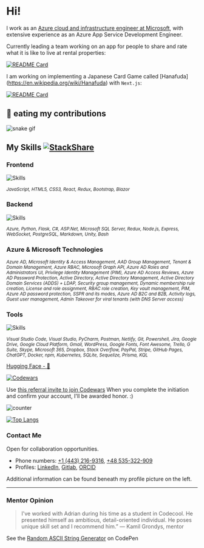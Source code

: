 # Hi! 

I work as an [Azure cloud and infrastructure engineer at Microsoft](https://answers.microsoft.com/en-us/profile/ca9af111-9a5c-4a07-afb3-1764833fa741), with extensive experience as an Azure App Service Development Engineer.

Currently leading a team working on an app for people to share and rate what it is like to live at rental properties: 

[![README Card](https://github-readme-stats.vercel.app/api/pin/?username=abenteuerzeit&repo=tenant-talk&theme=radical)](https://github.com/abenteuerzeit/tenant-talk.git)

I am working on implementing a Japanese Card Game called [Hanafuda]
(https://en.wikipedia.org/wiki/Hanafuda) with `Next.js`: 

[![README Card](https://github-readme-stats.vercel.app/api/pin/?username=abenteuerzeit&repo=hanafuda&theme=radical)](https://github.com/abenteuerzeit/hanafuda.git)

## :snake: eating my contributions 

![snake gif](https://github.com/abenteuerzeit/abenteuerzeit/blob/output/github-contribution-grid-snake.svg)

## My Skills  [![StackShare](http://img.shields.io/badge/tech-stack-0690fa.svg?style=flat)](https://stackshare.io/abenteuerzeit/my-stack) 

### Frontend

![Skills](https://skillicons.dev/icons?i=js,html,css,react,redux,bootstrap&theme=dark&perline=3)

*<sub>JavaScript, HTML5, CSS3, React, Redux, Bootstrap, Blazor </sub>*

### Backend

![Skills](https://skillicons.dev/icons?i=azure,py,flask,cs,dotnet,redux,nodejs,express,postgres,php,md,bash,unity&theme=dark&perline=5)

*<sub>Azure, Python, Flask, C#, ASP.Net, Microsoft SQL Server, Redux, Node.js, Express, WebSocket, PostgreSQL, Markdown, Unity, Bash</sub>*

### Azure & Microsoft Technologies

*<sub>Azure AD, Microsoft Identity & Access Management, AAD Group Management, Tenant & Domain Management, Azure RBAC, Microsoft Graph API, Azure AD Roles and Administrators UI, Privilege Identity Management (PIM), Azure AD Access Reviews, Azure AD Password Protection, Active Directory, Active Directory Management, Active Directory Domain Services (ADDS) + LDAP, Security group management, Dynamic membership rule creation, License and role assignment, RBAC role creation, Key vault management, PIM, Azure AD password protection, SSPR and its modes, Azure AD B2C and B2B, Activity logs, Guest user management, Admin Takeover for viral tenants (with DNS Server access)</sub>*

### Tools

![Skills](https://skillicons.dev/icons?i=vscode,visualstudio,postman,netlify,git,powershell,sqlite,sequelize,prisma&theme=dark&perline=6)

*<sub>Visual Studio Code, Visual Studio, PyCharm, Postman, Netlify, Git, Powershell, Jira, Google Drive, Google Cloud Platform, Gmail, WordPress, Google Fonts, Font Awesome, Trello, G Suite, Skype, Microsoft 365, Dropbox, Stack Overflow, PayPal, Stripe, GitHub Pages, ChatGPT, Docker, npm, Kubernetes, SQLite, Sequelize, Prisma, KQL </sub>*

[Hugging Face - 🤗](https://huggingface.co/abenteuerzeit)

[![Codewars](https://www.codewars.com/users/abenteuerzeit/badges/small)](https://www.codewars.com/users/abenteuerzeit)

Use [this referral invite to join Codewars](www.codewars.com/r/xcXHsA) 
When you complete the initiation and confirm your account, I'll be awarded honor. :)
<!--
 [![Leetcode](https://badges.peiyuan.ch/leetcode/abenteuerzeit/name?logo=leetcode&label=leetcode&style=for-the-badge)](https://leetcode.com/abenteuerzeit/)
-->
![counter](https://enb6254mo1wkgw.m.pipedream.net)

[![Top Langs](https://github-readme-stats.vercel.app/api/top-langs/?username=abenteuerzeit&show_icons=true&theme=radical&layout=compact)](https://github.com/abenteuerzeit?tab=repositories)
<!--
### Recent Projects

Click on the netlify badge below to see the deployed boss-machine:  

[![Netlify Status](https://api.netlify.com/api/v1/badges/a11637ab-36ef-4a0d-ba95-0bd10e638b91/deploy-status)](https://boss-machine-abenteuerzeit.netlify.app/#/)

[![README Card](https://github-readme-stats.vercel.app/api/pin/?username=abenteuerzeit&repo=boss-machine&theme=radical)](https://github.com/abenteuerzeit/boss-machine.git)

[![README Card](https://github-readme-stats.vercel.app/api/pin/?username=abenteuerzeit&repo=github-oauth-app&theme=radical)](https://github.com/abenteuerzeit/github-oauth-app)

[![README Card](https://github-readme-stats.vercel.app/api/pin/?username=abenteuerzeit&repo=SuperTests&theme=radical)](https://github.com/abenteuerzeit/SuperTests)

[![README Card](https://github-readme-stats.vercel.app/api/pin/?username=abenteuerzeit&repo=js-app&theme=radical)](https://github.com/abenteuerzeit/js-app)

[![README Card](https://github-readme-stats.vercel.app/api/pin/?username=abenteuerzeit&repo=e-commerce-api&theme=radical)](https://github.com/abenteuerzeit/e-commerce-api)
-->

### Contact Me

Open for collaboration opportunities.

- Phone numbers: [+1 (443) 216-9316](tel:+14432169316), [+48 535-322-909](tel:+48535322900)
- Profiles: [LinkedIn](www.linkedin.com/in/abenteuerzeit/), [Gitlab](gitlab.com/abenteuerzeit), [ORCID](https://orcid.org/0000-0001-6813-7490)

Additional information can be found beneath my profile picture on the left.

***
### Mentor Opinion

> I've worked with Adrian during his time as a student in Codecool. He presented himself as ambitious, detail-oriented individual. He poses unique skill set and I recommend him.”
> — Kamil Grondys, mentor

<!--
**abenteuerzeit/abenteuerzeit** is a ✨ _special_ ✨ repository because its `README.md` (this file) appears on your GitHub profile.

Here are some ideas to get you started:

- 🔭 I’m currently working on ...
- 🌱 I’m currently learning ...
- 👯 I’m looking to collaborate on ...
- 🤔 I’m looking for help with ...
- 💬 Ask me about ...
- 📫 How to reach me: ...
- 😄 Pronouns: ...
- ⚡ Fun fact: ...
-->

See the [Random ASCII String Generator](https://codepen.io/abenteuerzeit/full/xxJzzER) on CodePen
